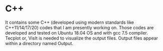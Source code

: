# C++

It contains some C++ (developed using modern standards like C++11/14/17/20) codes that I am presently working on. Those codes are developed and tested on Ubuntu 18.04 OS and with gcc 7.5 compiler. Tecplot or, VisIt is needed to visualize the output files. Output files appear within a directory named Output.
